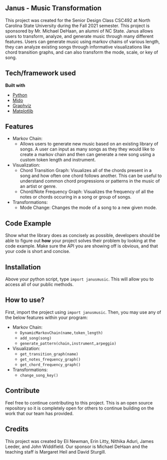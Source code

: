 ## Janus - Music Transformation
This project was created for the Senior Design Class CSC492 at North Carolina State University during the Fall 2021 semester. This project is sponsored by Mr. Michael DeHaan, an alumni of NC State. Janus allows users to transform, analyze, and generate music through many different features. Users can generate music using markov chains of various length, they can analyze existing songs through informative visualizations like chord transition graphs, and can also transform the mode, scale, or key of song.

## Tech/framework used
<b>Built with</b>
- [Python](https://www.python.org/)
- [Mido](https://mido.readthedocs.io/en/latest/)
- [Graphviz](https://graphviz.readthedocs.io/en/stable/manual.html)
- [Matplotlib](https://matplotlib.org/)

## Features
- Markov Chain:
  - Allows users to generate new music based on an existing library of songs. A user can input as many songs as they
    they would like to create a markov chain and then can generate a new song using a custom token length and instrument.
- Visualization:
  - Chord Transition Graph: Visualizes all of the chords present in a song and how often one chord follows another. 
    This can be useful to understand common chord progressions or patterns in the music of an artist or genre.
  - Chord/Note Frequency Graph: Visualizes the frequency of all the notes or chords occuring in a song or group of songs.
- Transformations:
  - Mode Change: Changes the mode of a song to a new given mode.

## Code Example
Show what the library does as concisely as possible, developers should be able to figure out **how** your project solves their problem by looking at the code example. Make sure the API you are showing off is obvious, and that your code is short and concise.

## Installation
Above your python script, type <code>import janusmusic</code>. This will allow you to access all of our public methods.

## How to use?
First, import the project using <code>import janusmusic</code>.
Then, you may use any of the below features within your program:

- Markov Chain:
  - <code>DynamicMarkovChain(name,token_length)</code>
  - <code>add_song(song)</code>
  - <code>generate_pattern(chain,instrument,arpeggio)</code>
- Visualization:
  - <code>get_transition_graph(name)</code>
  - <code>get_notes_frequency_graph()</code>
  - <code>get_chord_frequency_graph()</code>
- Transformations:
  - <code>change_song_key()</code>

## Contribute

Feel free to continue contributing to this project. This is an open source repository so it is completely open for others to continue building on the work that our team has provided.

## Credits
This project was created by Eli Newman, Erin Litty, Nithika Aduri, James Leeder, and John Widdifield. Our sponsor is Michael DeHaan and the teaching staff is Margaret Heil and David Sturgill.
